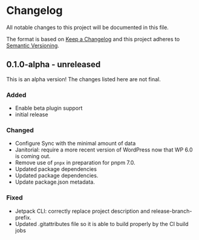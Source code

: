 # Changelog

All notable changes to this project will be documented in this file.

The format is based on [Keep a Changelog](https://keepachangelog.com/en/1.0.0/)
and this project adheres to [Semantic Versioning](https://semver.org/spec/v2.0.0.html).

## 0.1.0-alpha - unreleased

This is an alpha version! The changes listed here are not final.

### Added
- Enable beta plugin support
- initial release

### Changed
- Configure Sync with the minimal amount of data
- Janitorial: require a more recent version of WordPress now that WP 6.0 is coming out.
- Remove use of `pnpx` in preparation for pnpm 7.0.
- Updated package dependencies
- Updated package dependencies.
- Update package.json metadata.

### Fixed
- Jetpack CLI: correctly replace project description and release-branch-prefix.
- Updated .gitattributes file so it is able to build properly by the CI build jobs
